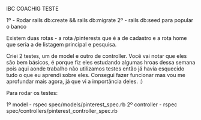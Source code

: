 IBC COACHIG TESTE

1º - Rodar rails db:create && rails db:migrate
2º - rails db:seed para popular o banco

Existem duas rotas - a rota /pinterests que é a de cadastro e a rota home que seria a de listagem principal e pesquisa.

Criei 2 testes, um de model e outro de controller. Você vai notar que eles são bem básicos, é porque fiz eles estudando algumas hroas dessa semana pois aqui aonde trabalho não utilizamos testes então já havia esquecido tudo o que eu aprendi sobre eles. Consegui fazer funcionar mas vou me aprofundar mais agora, já que vi a importância deles. :)

Para rodar os testes:

1º model - rspec spec/models/pinterest_spec.rb
2º controller - rspec spec/controllers/pinterest_controller_spec.rb